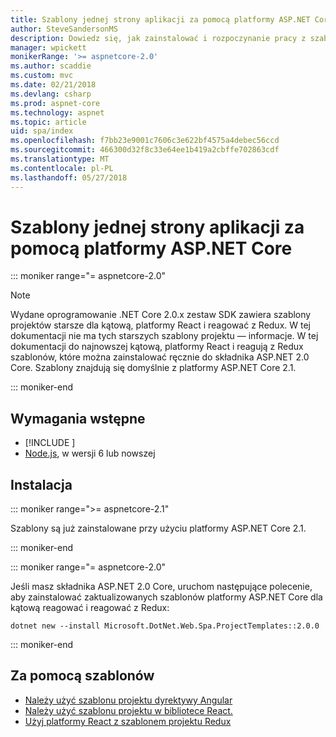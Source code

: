 ```yaml
---
title: Szablony jednej strony aplikacji za pomocą platformy ASP.NET Core
author: SteveSandersonMS
description: Dowiedz się, jak zainstalować i rozpoczynanie pracy z szablonami projektu platformy ASP.NET Core jednej strony aplikacji JEDNOSTRONICOWEJ.
manager: wpickett
monikerRange: '>= aspnetcore-2.0'
ms.author: scaddie
ms.custom: mvc
ms.date: 02/21/2018
ms.devlang: csharp
ms.prod: aspnet-core
ms.technology: aspnet
ms.topic: article
uid: spa/index
ms.openlocfilehash: f7bb23e9001c7606c3e622bf4575a4debec56ccd
ms.sourcegitcommit: 466300d32f8c33e64ee1b419a2cbffe702863cdf
ms.translationtype: MT
ms.contentlocale: pl-PL
ms.lasthandoff: 05/27/2018
---
```

# <a name="use-the-single-page-application-templates-with-aspnet-core"></a>Szablony jednej strony aplikacji za pomocą platformy ASP.NET Core

::: moniker range="= aspnetcore-2.0"

> [!NOTE]
> Wydane oprogramowanie .NET Core 2.0.x zestaw SDK zawiera szablony projektów starsze dla kątową, platformy React i reagować z Redux. W tej dokumentacji nie ma tych starszych szablony projektu — informacje. W tej dokumentacji do najnowszej kątową, platformy React i reagują z Redux szablonów, które można zainstalować ręcznie do składnika ASP.NET 2.0 Core. Szablony znajdują się domyślnie z platformy ASP.NET Core 2.1.

::: moniker-end

## <a name="prerequisites"></a>Wymagania wstępne

* [!INCLUDE [](~/includes/net-core-sdk-download-link.md)]
* [Node.js](https://nodejs.org), w wersji 6 lub nowszej

## <a name="installation"></a>Instalacja

::: moniker range=">= aspnetcore-2.1"

Szablony są już zainstalowane przy użyciu platformy ASP.NET Core 2.1.

::: moniker-end

::: moniker range="= aspnetcore-2.0"

Jeśli masz składnika ASP.NET 2.0 Core, uruchom następujące polecenie, aby zainstalować zaktualizowanych szablonów platformy ASP.NET Core dla kątową reagować i reagować z Redux:

```console
dotnet new --install Microsoft.DotNet.Web.Spa.ProjectTemplates::2.0.0
```

::: moniker-end

## <a name="use-the-templates"></a>Za pomocą szablonów

* [Należy użyć szablonu projektu dyrektywy Angular](xref:spa/angular)
* [Należy użyć szablonu projektu w bibliotece React.](xref:spa/react)
* [Użyj platformy React z szablonem projektu Redux](xref:spa/react-with-redux)
